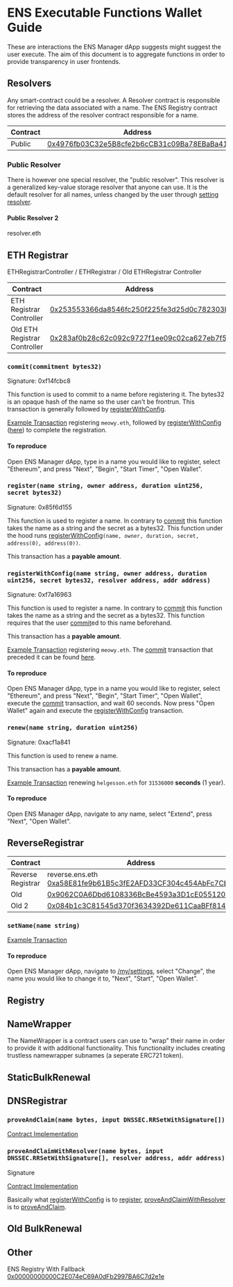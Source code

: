 # ENS Executable Functions Wallet Guide

These are interactions the ENS Manager dApp suggests might suggest the user execute.
The aim of this document is to aggregate functions in order to provide transparency in user frontends.

## Resolvers

Any smart-contract could be a resolver. A Resolver contract is responsible for retrieving the data associated with a name.
The ENS Registry contract stores the address of the resolver contract responsible for a name.

| Contract | Address                                                                                                               |
| -------- | --------------------------------------------------------------------------------------------------------------------- |
| Public   | [0x4976fb03C32e5B8cfe2b6cCB31c09Ba78EBaBa41](https://etherscan.io/address/0x4976fb03C32e5B8cfe2b6cCB31c09Ba78EBaBa41) |

### Public Resolver

There is however one special resolver, the "public resolver". This resolver is a generalized key-value storage resolver that anyone can use.
It is the default resolver for all names, unless changed by the user through [setting resolver](#setting-resolver).

#### Public Resolver 2

resolver.eth

## ETH Registrar

ETHRegistrarController / ETHRegistrar / Old ETHRegistrar Controller

| Contract                     | Address                                                                                                               |
| ---------------------------- | --------------------------------------------------------------------------------------------------------------------- |
| ETH Registrar Controller     | [0x253553366da8546fc250f225fe3d25d0c782303b](https://etherscan.io/address/0x253553366da8546fc250f225fe3d25d0c782303b) |
| Old ETH Registrar Controller | [0x283af0b28c62c092c9727f1ee09c02ca627eb7f5](https://etherscan.io/address/0x283af0b28c62c092c9727f1ee09c02ca627eb7f5) |

### `commit(commitment bytes32)`

Signature: 0xf14fcbc8

This function is used to commit to a name before registering it. The bytes32 is an opaque hash of the name so the user can't be frontrun. This transaction is generally followed by [registerWithConfig](#registerwithconfigname-string-owner-address-duration-uint256-secret-bytes32-resolver-address-addr-address).

[Example Transaction](https://etherscan.io/tx/0xea772f0f05543cc90e25a19997c0430d82e85331d45e2264603bc3cd2bbff434) registering `meowy.eth`,
followed by [registerWithConfig](#registerwithconfig) ([here](https://etherscan.io/tx/0x07528c73fe837a339e2f48188278e3f2fadabb8e56c7766ddadd69f3a009b0f5)) to complete the registration.

#### To reproduce

Open ENS Manager dApp, type in a name you would like to register, select "Ethereum", and press "Next", "Begin", "Start Timer", "Open Wallet".

### `register(name string, owner address, duration uint256, secret bytes32)`

Signature: 0x85f6d155

This function is used to register a name. In contrary to [commit](#commitcommitment-bytes32) this function takes the name as a string and the secret as a bytes32. This function under the hood runs [registerWithConfig](#registerwithconfigname-string-owner-address-duration-uint256-secret-bytes32-resolver-address-addr-address)`(name, owner, duration, secret, address(0), address(0))`.

This transaction has a **payable amount**.

### `registerWithConfig(name string, owner address, duration uint256, secret bytes32, resolver address, addr address)`

Signature: 0xf7a16963

This function is used to register a name. In contrary to [commit](#commitcommitment-bytes32) this function takes the name as a string and the secret as a bytes32.
This function requires that the user [commit](#commitcommitment-bytes32)ed to this name beforehand.

This transaction has a **payable amount**.

[Example Transaction](https://etherscan.io/tx/0x07528c73fe837a339e2f48188278e3f2fadabb8e56c7766ddadd69f3a009b0f5) registering `meowy.eth`.
The [commit](#commitcommitment-bytes32) transaction that preceded it can be found [here](https://etherscan.io/tx/0xea772f0f05543cc90e25a19997c0430d82e85331d45e2264603bc3cd2bbff434).

#### To reproduce

Open ENS Manager dApp, type in a name you would like to register, select "Ethereum", and press "Next", "Begin", "Start Timer", "Open Wallet", execute the [commit](#commitcommitment-bytes32) transaction, and wait 60 seconds. Now press "Open Wallet" again and execute the [registerWithConfig](#registerwithconfigname-string-owner-address-duration-uint256-secret-bytes32-resolver-address-addr-address) transaction.

### `renew(name string, duration uint256)`

Signature: 0xacf1a841

This function is used to renew a name.

This transaction has a **payable amount**.

[Example Transaction](https://etherscan.io/tx/0xd17a36d5c2ffd629ef63f443144f389b3600ec8560f5e016b2a56adf87d6eeac) renewing `helgesson.eth` for `31536000` **seconds** (1 year).

#### To reproduce

Open ENS Manager dApp, navigate to any name, select "Extend", press "Next", "Open Wallet".

## ReverseRegistrar

| Contract          | Address                                                                                                                               |
| ----------------- | ------------------------------------------------------------------------------------------------------------------------------------- |
| Reverse Registrar | reverse.ens.eth [0xa58E81fe9b61B5c3fE2AFD33CF304c454AbFc7Cb](https://etherscan.io/address/0xa58E81fe9b61B5c3fE2AFD33CF304c454AbFc7Cb) |
| Old               | [0x9062C0A6Dbd6108336BcBe4593a3D1cE05512069](https://etherscan.io/address/0x9062C0A6Dbd6108336BcBe4593a3D1cE05512069)                 |
| Old 2             | [0x084b1c3C81545d370f3634392De611CaaBFf8148](https://etherscan.io/address/0x084b1c3C81545d370f3634392De611CaaBFf8148)                 |

### `setName(name string)`

[Example Transaction](https://etherscan.io/tx/0x905e106763556d0cb16d1fc11ab13d75cf5b1227e0480098b909bba50c4271b8)

#### To reproduce

Open ENS Manager dApp, navigate to [/my/settings](https://ens.app/my/settings), select "Change", the name you would like to change it to, "Next", "Start", "Open Wallet".

## Registry

## NameWrapper

The NameWrapper is a contract users can use to "wrap" their name in order to provide it with additional functionality.
This functionality includes creating trustless namewrapper subnames (a seperate ERC721 token).

## StaticBulkRenewal

## DNSRegistrar

### `proveAndClaim(name bytes, input DNSSEC.RRSetWithSignature[])`

[Contract Implementation](https://github.com/ensdomains/ens-contracts/blob/787c5d8f1a99ad14435a65784a7c5ceca1e2575e/contracts/dnsregistrar/DNSRegistrar.sol#L90)

### `proveAndClaimWithResolver(name bytes, input DNSSEC.RRSetWithSignature[], resolver address, addr address)`

Signature 

[Contract Implementation](https://github.com/ensdomains/ens-contracts/blob/787c5d8f1a99ad14435a65784a7c5ceca1e2575e/contracts/dnsregistrar/DNSRegistrar.sol#L101)

Basically what [registerWithConfig](#registerwithconfigname-string-owner-address-duration-uint256-secret-bytes32-resolver-address-addr-address) is to [register](#registername-string-owner-address-duration-uint256-secret-bytes32), [proveAndClaimWithResolver](#proveandclaimwithresolvername-bytes-input-dnssecrrsetwithsignature-resolver-address-addr-address) is to [proveAndClaim](#proveandclaimname-bytes-input-dnssecrrsetwithsignature).

## Old BulkRenewal

## Other

ENS Registry With Fallback
[0x00000000000C2E074eC69A0dFb2997BA6C7d2e1e](https://etherscan.io/address/0x00000000000c2e074ec69a0dfb2997ba6c7d2e1e)

